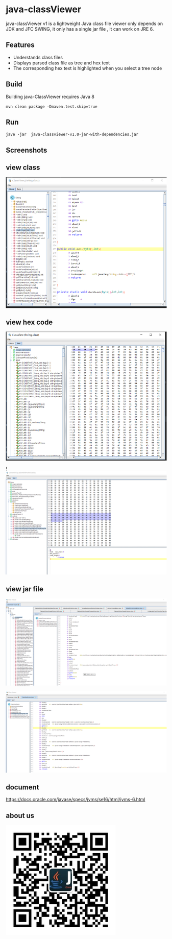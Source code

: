 # java-classViewer


java-classViewer v1 is a lightweight Java class file viewer only depends on JDK and JFC SWING, it only has a single jar file  , it can work on JRE 6.


## Features

* Understands class files
* Displays parsed class file as tree and hex text
* The corresponding hex text is highlighted when you select a tree node

## Build

Building java-ClassViewer  requires Java 8

```shell
mvn clean package -Dmaven.test.skip=true
```

## Run
```shell
jave -jar  java-classviewer-v1.0-jar-with-dependencies.jar
```

## Screenshots

## view class

![Screenshot](classviewer/doc/img/q.png)

## view hex code

![Screenshot](classviewer/doc/img/b.png)

!![Screenshot](classviewer/doc/img/g.png)

## view jar file

![Screenshot](classviewer/doc/img/h.png)

![Screenshot](classviewer/doc/img/k.png)


## document

https://docs.oracle.com/javase/specs/jvms/se16/html/jvms-6.html

## about us

![Screenshot](classviewer/doc/img/qrcode.jpg)
 